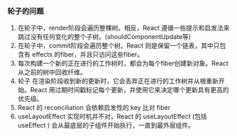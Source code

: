 ### 轮子的问题

1. 在轮子中，render阶段会遍历整棵树。相反，React 遵循一些提示和启发法来跳过没有任何变化的整个子树。(shouldComponentUpdate等)
2. 在轮子中，commit阶段会遍历整个树。React 则是保留一个链表，其中只包含有 effects 的fiber，并且只访问这些fiber。
3. 每次构建一个新的正在进行的工作树时，都会为每个fiber创建新对象。React 从之前的树中回收纤维。
4. 轮子 在渲染阶段收到新的更新时，它会丢弃正在进行的工作树并从根重新开始。React 用过期时间戳标记每个更新，并使用它来决定哪个更新具有更高的优先级。
5. React 的 reconciliation 会依赖启发性的 key 比对 fiber
6. useLayoutEffect 实现时机并不对，React 的 useLayoutEffect (包括 useEffect ) 会从最底层的子组件开始执行，一直到最外层组件。